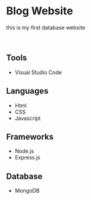 <h1>Blog Website</h1>
<p>this is my first database website</p>
<br>
<h2>Tools</h2>
<ul>
    <li>Visual Studio Code</li>
</ul>
<h2>Languages</h2>
<ul>
    <li>Html</li>
    <li>CSS</li>
    <li>Javascript</li>
</ul>
<h2>Frameworks</h2>
<ul>
    <li>Node.js</li>
    <li>Express.js</li>
</ul>
<h2>Database</h2>
<ul>
    <li>MongoDB</li>
</ul>
